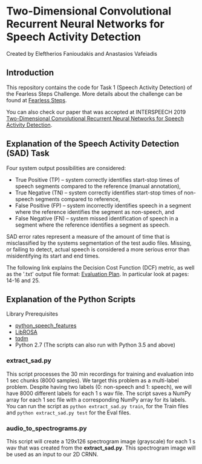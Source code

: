 # Two-Dimensional Convolutional Recurrent Neural Networks for Speech Activity Detection
Created by Eleftherios Fanioudakis and Anastasios Vafeiadis

## Introduction
This repository contains the code for Task 1 (Speech Activity Detection) of the Fearless Steps Challenge.
More details about the challenge can be found at <a href="http://fearlesssteps.exploreapollo.org/index.html" target="_blank">Fearless Steps</a>.

You can also check our paper that was accepted at INTERSPEECH 2019 <a href="https://www.isca-speech.org/archive/Interspeech_2019/abstracts/1354.html" target="_blank">Two-Dimensional Convolutional Recurrent Neural Networks for Speech Activity Detection</a>.

## Explanation of the Speech Activity Detection (SAD) Task
Four system output possibilities are considered:
* True Positive (TP) – system correctly identifies start-stop times of speech segments compared to the reference (manual annotation),
* True Negative (TN) – system correctly identifies start-stop times of non-speech segments compared to reference,
* False Positive (FP) – system incorrectly identifies speech in a segment where the reference identifies the segment as non-speech, and
* False Negative (FN) – system missed identification of speech in a segment where the reference identifies a segment as speech.

SAD error rates represent a measure of the amount of time that is misclassified by the systems segmentation of the test audio files. Missing, or failing to detect, actual speech is considered a more serious error than misidentifying its start and end times.

The following link explains the Decision Cost Function (DCF) metric, as well as the '.txt' output file format:
<a href="https://exploreapollo-audiodata.s3.amazonaws.com/fearless_steps_challenge_2019/v1.0/Fearless_Step_Evaluation_Plan_v1.2.pdf" target="_blank">Evaluation Plan</a>. In particular look at pages: 14-16 and 25.

## Explanation of the Python Scripts
Library Prerequisites 
* <a href="https://github.com/jameslyons/python_speech_features" target="_blank">python_speech_features</a>
* <a href="https://librosa.github.io/librosa/" target="_blank">LibROSA</a>
* <a href="https://tqdm.github.io/" target="_blank">tqdm</a>
* Python 2.7 (The scripts can also run with Python 3.5 and above)

### extract_sad.py
This script processes the 30 min recordings for training and evaluation into 1 sec chunks (8000 samples).
We target this problem as a multi-label problem. Despite having two labels (0: non-speech and 1: speech), we will have 8000 different labels for each 1 s wav file.
The script saves a NumPy array for each 1 sec file with a corresponding NumPy array for its labels.
You can run the script as `python extract_sad.py train`, for the Train files and `python extract_sad.py test` for the Eval files.

### audio_to_spectrograms.py
This script will create a 129x126 spectrogram image (grayscale) for each 1 s wav that was created from the **extract_sad.py**. This spectrogram image will be used as an input to our 2D CRNN.

